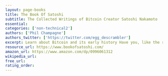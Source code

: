 ```yaml
---
layout: page-books
title: The Book Of Satoshi
subtitle: The Collected Writings of Bitcoin Creator Satoshi Nakamoto
essential: 
categories: ['non-technical2']
authors: ['Phil Champagne']
authors_twitter: ['https://twitter.com/egg_descrambler']
excerpt: Learn about Bitcoin and its early history Have you, like the rest of the world, speculated as to the identity of Satoshi Nakamoto, anonymous creator of Bitcoin. The world’s first cryptocurrency, Bitcoin went online in 2009 and has since revolutionized our concepts of currency and money.
resource_url: https://www.bookofsatoshi.com/
amazon_url: https://www.amazon.com/dp/0996061312
wikipedia_url: 
free_url: 
rating_order: 
---
```

